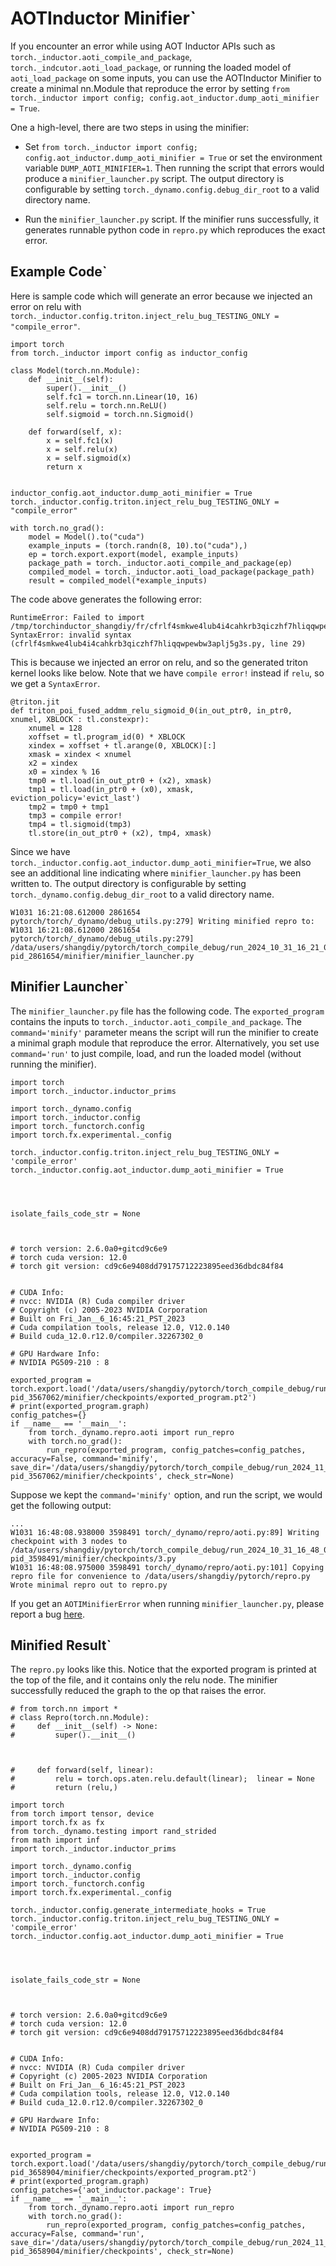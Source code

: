 # AOTInductor Minifier`

If you encounter an error while using AOT Inductor APIs such as
`torch._inductor.aoti_compile_and_package`, `torch._indcutor.aoti_load_package`,
or running the loaded model of `aoti_load_package` on some inputs, you can use the AOTInductor Minifier
to create a minimal nn.Module that reproduce the error by setting `from torch._inductor import config; config.aot_inductor.dump_aoti_minifier = True`.

One a high-level, there are two steps in using the minifier:

- Set `from torch._inductor import config; config.aot_inductor.dump_aoti_minifier = True` or set the environment variable `DUMP_AOTI_MINIFIER=1`. Then running the script that errors would produce a `minifier_launcher.py` script. The output directory is configurable by setting `torch._dynamo.config.debug_dir_root` to a valid directory name.

- Run the `minifier_launcher.py` script. If the minifier runs successfully, it generates runnable python code in `repro.py` which reproduces the exact error.

## Example Code`

Here is sample code which will generate an error because we injected an error on relu with
`torch._inductor.config.triton.inject_relu_bug_TESTING_ONLY = "compile_error"`.


```
import torch
from torch._inductor import config as inductor_config

class Model(torch.nn.Module):
    def __init__(self):
        super().__init__()
        self.fc1 = torch.nn.Linear(10, 16)
        self.relu = torch.nn.ReLU()
        self.sigmoid = torch.nn.Sigmoid()

    def forward(self, x):
        x = self.fc1(x)
        x = self.relu(x)
        x = self.sigmoid(x)
        return x


inductor_config.aot_inductor.dump_aoti_minifier = True
torch._inductor.config.triton.inject_relu_bug_TESTING_ONLY = "compile_error"

with torch.no_grad():
    model = Model().to("cuda")
    example_inputs = (torch.randn(8, 10).to("cuda"),)
    ep = torch.export.export(model, example_inputs)
    package_path = torch._inductor.aoti_compile_and_package(ep)
    compiled_model = torch._inductor.aoti_load_package(package_path)
    result = compiled_model(*example_inputs)
```

The code above generates the following error:

```text
RuntimeError: Failed to import /tmp/torchinductor_shangdiy/fr/cfrlf4smkwe4lub4i4cahkrb3qiczhf7hliqqwpewbw3aplj5g3s.py
SyntaxError: invalid syntax (cfrlf4smkwe4lub4i4cahkrb3qiczhf7hliqqwpewbw3aplj5g3s.py, line 29)
```


This is because we injected an error on relu, and so the generated triton kernel looks like below. Note that we have `compile error!`
instead if `relu`, so we get a `SyntaxError`.

```
@triton.jit
def triton_poi_fused_addmm_relu_sigmoid_0(in_out_ptr0, in_ptr0, xnumel, XBLOCK : tl.constexpr):
    xnumel = 128
    xoffset = tl.program_id(0) * XBLOCK
    xindex = xoffset + tl.arange(0, XBLOCK)[:]
    xmask = xindex < xnumel
    x2 = xindex
    x0 = xindex % 16
    tmp0 = tl.load(in_out_ptr0 + (x2), xmask)
    tmp1 = tl.load(in_ptr0 + (x0), xmask, eviction_policy='evict_last')
    tmp2 = tmp0 + tmp1
    tmp3 = compile error!
    tmp4 = tl.sigmoid(tmp3)
    tl.store(in_out_ptr0 + (x2), tmp4, xmask)
```


Since we have `torch._inductor.config.aot_inductor.dump_aoti_minifier=True`, we also see an additional line indicating where `minifier_launcher.py` has
been written to. The output directory is configurable by setting
`torch._dynamo.config.debug_dir_root` to a valid directory name.

```text
W1031 16:21:08.612000 2861654 pytorch/torch/_dynamo/debug_utils.py:279] Writing minified repro to:
W1031 16:21:08.612000 2861654 pytorch/torch/_dynamo/debug_utils.py:279] /data/users/shangdiy/pytorch/torch_compile_debug/run_2024_10_31_16_21_08_602433-pid_2861654/minifier/minifier_launcher.py
```


## Minifier Launcher`

The `minifier_launcher.py` file has the following code. The `exported_program` contains the inputs to `torch._inductor.aoti_compile_and_package`.
The `command='minify'` parameter means the script will run the minifier to create a minimal graph module that reproduce the error. Alternatively, you set
use `command='run'` to just compile, load, and run the loaded model (without running the minifier).


```
import torch
import torch._inductor.inductor_prims

import torch._dynamo.config
import torch._inductor.config
import torch._functorch.config
import torch.fx.experimental._config

torch._inductor.config.triton.inject_relu_bug_TESTING_ONLY = 'compile_error'
torch._inductor.config.aot_inductor.dump_aoti_minifier = True




isolate_fails_code_str = None



# torch version: 2.6.0a0+gitcd9c6e9
# torch cuda version: 12.0
# torch git version: cd9c6e9408dd79175712223895eed36dbdc84f84


# CUDA Info:
# nvcc: NVIDIA (R) Cuda compiler driver
# Copyright (c) 2005-2023 NVIDIA Corporation
# Built on Fri_Jan__6_16:45:21_PST_2023
# Cuda compilation tools, release 12.0, V12.0.140
# Build cuda_12.0.r12.0/compiler.32267302_0

# GPU Hardware Info:
# NVIDIA PG509-210 : 8

exported_program = torch.export.load('/data/users/shangdiy/pytorch/torch_compile_debug/run_2024_11_06_13_52_35_711642-pid_3567062/minifier/checkpoints/exported_program.pt2')
# print(exported_program.graph)
config_patches={}
if __name__ == '__main__':
    from torch._dynamo.repro.aoti import run_repro
    with torch.no_grad():
        run_repro(exported_program, config_patches=config_patches, accuracy=False, command='minify', save_dir='/data/users/shangdiy/pytorch/torch_compile_debug/run_2024_11_06_13_52_35_711642-pid_3567062/minifier/checkpoints', check_str=None)
```


Suppose we kept the `command='minify'` option, and run the script, we would get the following output:

```text
...
W1031 16:48:08.938000 3598491 torch/_dynamo/repro/aoti.py:89] Writing checkpoint with 3 nodes to /data/users/shangdiy/pytorch/torch_compile_debug/run_2024_10_31_16_48_02_720863-pid_3598491/minifier/checkpoints/3.py
W1031 16:48:08.975000 3598491 torch/_dynamo/repro/aoti.py:101] Copying repro file for convenience to /data/users/shangdiy/pytorch/repro.py
Wrote minimal repro out to repro.py
```


If you get an `AOTIMinifierError` when running `minifier_launcher.py`, please report a bug [here](https://github.com/pytorch/pytorch/issues/new?assignees=&labels=&projects=&template=bug-report.yml).

## Minified Result`

The `repro.py` looks like this. Notice that the exported program is printed at the top of the file, and it contains only the relu node. The minifier successfully reduced the graph to the op that raises the error.


```
# from torch.nn import *
# class Repro(torch.nn.Module):
#     def __init__(self) -> None:
#         super().__init__()



#     def forward(self, linear):
#         relu = torch.ops.aten.relu.default(linear);  linear = None
#         return (relu,)

import torch
from torch import tensor, device
import torch.fx as fx
from torch._dynamo.testing import rand_strided
from math import inf
import torch._inductor.inductor_prims

import torch._dynamo.config
import torch._inductor.config
import torch._functorch.config
import torch.fx.experimental._config

torch._inductor.config.generate_intermediate_hooks = True
torch._inductor.config.triton.inject_relu_bug_TESTING_ONLY = 'compile_error'
torch._inductor.config.aot_inductor.dump_aoti_minifier = True




isolate_fails_code_str = None



# torch version: 2.6.0a0+gitcd9c6e9
# torch cuda version: 12.0
# torch git version: cd9c6e9408dd79175712223895eed36dbdc84f84


# CUDA Info:
# nvcc: NVIDIA (R) Cuda compiler driver
# Copyright (c) 2005-2023 NVIDIA Corporation
# Built on Fri_Jan__6_16:45:21_PST_2023
# Cuda compilation tools, release 12.0, V12.0.140
# Build cuda_12.0.r12.0/compiler.32267302_0

# GPU Hardware Info:
# NVIDIA PG509-210 : 8


exported_program = torch.export.load('/data/users/shangdiy/pytorch/torch_compile_debug/run_2024_11_25_13_59_33_102283-pid_3658904/minifier/checkpoints/exported_program.pt2')
# print(exported_program.graph)
config_patches={'aot_inductor.package': True}
if __name__ == '__main__':
    from torch._dynamo.repro.aoti import run_repro
    with torch.no_grad():
        run_repro(exported_program, config_patches=config_patches, accuracy=False, command='run', save_dir='/data/users/shangdiy/pytorch/torch_compile_debug/run_2024_11_25_13_59_33_102283-pid_3658904/minifier/checkpoints', check_str=None)
```